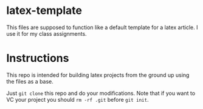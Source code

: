 # latex-template

This files are supposed to function like a default template for a latex article. I use it for my class assignments.

# Instructions

This repo is intended for building latex projects from the ground up using the files as a base.

Just `git clone` this repo and do your modifications. Note that if you want to VC your project you should `rm -rf .git` before `git init`.
